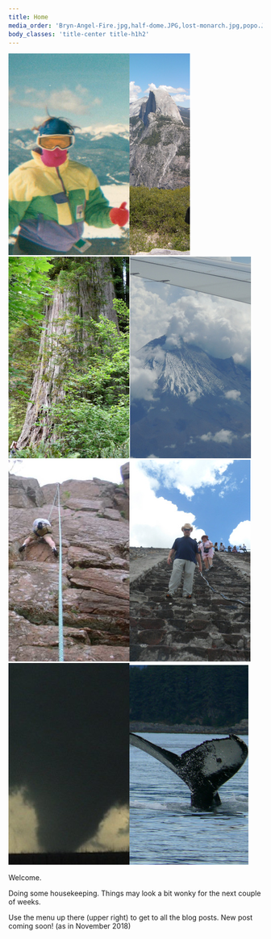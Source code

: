 ```yaml
---
title: Home
media_order: 'Bryn-Angel-Fire.jpg,half-dome.JPG,lost-monarch.jpg,popo.JPG,rock-climbing.jpg,sun-pyramid.jpg,tornado.jpg,whale-tail-cropped.jpg'
body_classes: 'title-center title-h1h2'
---
```


![](Bryn-Angel-Fire.jpg?classes=left)![](half-dome.JPG)![](lost-monarch.jpg)![](popo.JPG)![](rock-climbing.jpg)![](sun-pyramid.jpg)![](tornado.jpg)![](whale-tail-cropped.jpg)

Welcome.

Doing some housekeeping. Things may look a bit wonky for the next couple of weeks. 

Use the menu up there (upper right) to get to all the blog posts. New post coming soon! (as in November 2018)